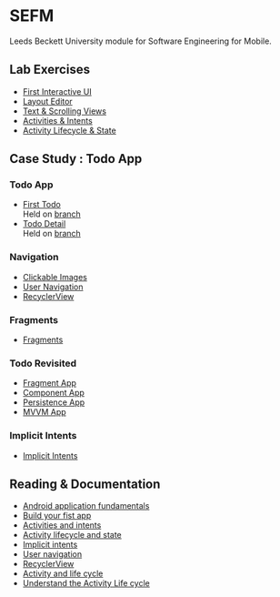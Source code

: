 # SEFM
Leeds Beckett University module for Software Engineering for Mobile.

## Lab Exercises
- [First Interactive UI](https://github.com/withUK/SEFM/blob/main/LAB_EXERCISES.md#android-fundamentals-012-part-a-your-first-interactive-ui)
- [Layout Editor](https://github.com/withUK/SEFM/blob/main/LAB_EXERCISES.md#android-fundamentals-012-part-bthe-layout-editor)
- [Text & Scrolling Views](https://github.com/withUK/SEFM/blob/main/LAB_EXERCISES.md#android-fundamentals-013-text-and-scrolling-views)
- [Activities & Intents](https://github.com/withUK/SEFM/blob/main/LAB_EXERCISES.md#android-fundamentals-021-activities-and-intents)
- [Activity Lifecycle & State](https://github.com/withUK/SEFM/blob/main/LAB_EXERCISES.md#android-fundamentals-22-activity-lifecycle-and-state)

## Case Study : Todo App
### Todo App
- [First Todo](https://github.com/ebbi/todo-first-app.git)<br>
Held on [branch](https://github.com/withUK/SEFM/tree/case-study-to-do-app)
- [Todo Detail](https://github.com/ebbi/todo-detail-app.git)<br>
Held on [branch](https://github.com/withUK/SEFM/tree/case-study-to-do-detail-app)

### Navigation
- [Clickable Images](https://codelabs.developers.google.com/codelabs/android-training-clickable-images/index.html?index=..%2F..android-training#0)
- [User Navigation](https://codelabs.developers.google.com/codelabs/android-training-provide-user-navigation/#0)
- [RecyclerView](https://codelabs.developers.google.com/codelabs/android-training-create-recycler-view/#0)

### Fragments
- [Fragments](https://developer.android.com/codelabs/advanced-android-training-fragments?index=..%2F..index#1)

### Todo Revisited
- [Fragment App]()
- [Component App]()
- [Persistence App]()
- [MVVM App]()

### Implicit Intents
- [Implicit Intents]()

## Reading & Documentation
- [Android application fundamentals](https://developer.android.com/guide/components/fundamentals/)
- [Build your fist app](https://google-developer-training.github.io/android-developer-fundamentals-course-concepts-v2/unit-1-get-started/lesson-1-build-your-first-app/1-1-c-your-first-android-app/1-1-c-your-first-android-app.html)
- [Activities and intents](https://google-developer-training.github.io/android-developer-fundamentals-course-concepts-v2/unit-1-get-started/lesson-2-activities-and-intents/2-1-c-activities-and-intents/2-1-c-activities-and-intents.html)
- [Activity lifecycle and state](https://google-developer-training.github.io/android-developer-fundamentals-course-concepts-v2/unit-1-get-started/lesson-2-activities-and-intents/2-2-c-activity-lifecycle-and-state/2-2-c-activity-lifecycle-and-state.html)
- [Implicit intents](https://google-developer-training.github.io/android-developer-fundamentals-course-concepts-v2/unit-1-get-started/lesson-2-activities-and-intents/2-3-c-implicit-intents/2-3-c-implicit-intents.html)
- [User navigation](https://google-developer-training.github.io/android-developer-fundamentals-course-concepts-v2/unit-2-user-experience/lesson-4-user-interaction/4-4-c-user-navigation/4-4-c-user-navigation.html)
- [RecyclerView](https://google-developer-training.github.io/android-developer-fundamentals-course-concepts-v2/unit-2-user-experience/lesson-4-user-interaction/4-5-c-recyclerview/4-5-c-recyclerview.html)
- [Activity and life cycle](https://developer.android.com/guide/components/activities/)
- [Understand the Activity Life cycle](https://developer.android.com/guide/components/activities/activity-lifecycle)
